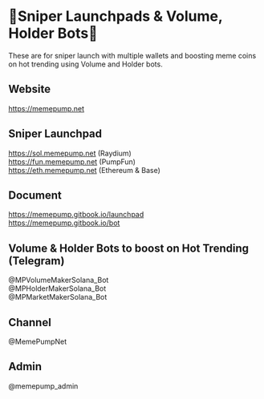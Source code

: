 # 🏅Sniper Launchpads & Volume, Holder Bots🏅

These are for sniper launch with multiple wallets and boosting meme coins on hot trending using Volume and Holder bots.

## Website
https://memepump.net

## Sniper Launchpad
https://sol.memepump.net (Raydium) \
https://fun.memepump.net (PumpFun) \
https://eth.memepump.net (Ethereum & Base)

## Document
https://memepump.gitbook.io/launchpad \
https://memepump.gitbook.io/bot

## Volume & Holder Bots to boost on Hot Trending (Telegram)
@MPVolumeMakerSolana_Bot \
@MPHolderMakerSolana_Bot \
@MPMarketMakerSolana_Bot

## Channel
@MemePumpNet

## Admin
@memepump_admin
